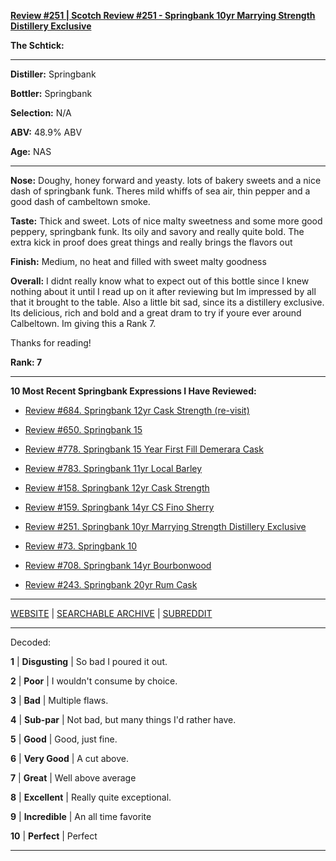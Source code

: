 
[**Review #251 | Scotch Review #251 - Springbank 10yr Marrying Strength Distillery Exclusive**]( https://t8ke.review/review-251-springbank-10yr-marrying-strength/)

**The Schtick:** 

-----

**Distiller:** Springbank

**Bottler:** Springbank

**Selection:** N/A

**ABV:** 48.9% ABV

**Age:** NAS 

-----

**Nose:**  Doughy, honey forward and yeasty. lots of bakery sweets and a nice dash of springbank funk. Theres mild whiffs of sea air, thin pepper and a good dash of cambeltown smoke.

**Taste:**   Thick and sweet. Lots of nice malty sweetness and some more good peppery, springbank funk. Its oily and savory and really quite bold. The extra kick in proof does great things and really brings the flavors out

**Finish:**  Medium, no heat and filled with sweet malty goodness

**Overall:** I didnt really know what to expect out of this bottle since I knew nothing about it until I read up on it after reviewing but Im impressed by all that it brought to the table. Also a little bit sad, since its a distillery exclusive. Its delicious, rich and bold and a great dram to try if youre ever around Calbeltown. Im giving this a Rank 7.

Thanks for reading!

**Rank: 7**

----- 

**10 Most Recent Springbank Expressions I Have Reviewed:** 

- [Review #684. Springbank 12yr Cask Strength (re-visit)]( https://t8ke.review/review-684-springbank-12yr-cask-strength-revisit/) 

- [Review #650. Springbank 15]( https://t8ke.review/review-650-springbank-15/) 

- [Review #778. Springbank 15 Year First Fill Demerara Cask]( https://t8ke.review/review-778-springbank-15yr-demerara-rum-cask/) 

- [Review #783. Springbank 11yr Local Barley]( https://t8ke.review/review-783-springbank-11yr-local-barley/) 

- [Review #158. Springbank 12yr Cask Strength]( https://t8ke.review/review-158-springbank-12yr-cs/) 

- [Review #159. Springbank 14yr CS Fino Sherry]( https://t8ke.review/review-159-springbank-14yr-cask-strength-fino-sherry/) 

- [Review #251. Springbank 10yr Marrying Strength Distillery Exclusive]( https://t8ke.review/review-251-springbank-10yr-marrying-strength/) 

- [Review #73. Springbank 10]( https://t8ke.review/review-73-springbank-10/) 

- [Review #708. Springbank 14yr Bourbonwood]( https://t8ke.review/review-708-springbank-14yr-bourbon-wood/) 

- [Review #243. Springbank 20yr Rum Cask]( https://t8ke.review/review-243-springbank-20yr-rum-cask/) 

-----

[WEBSITE](https://t8ke.review) | [SEARCHABLE ARCHIVE](https://t8ke.review/review-archive/) | [SUBREDDIT](https://reddit.com/r/t8kereviews)

-----

Decoded:

**1** | **Disgusting** | So bad I poured it out.

**2** | **Poor** | I wouldn't consume by choice.

**3** | **Bad** | Multiple flaws.

**4** | **Sub-par** | Not bad, but many things I'd rather have.

**5** | **Good** | Good, just fine.

**6** | **Very Good** | A cut above.

**7** | **Great** | Well above average

**8** | **Excellent** | Really quite exceptional.

**9** | **Incredible** | An all time favorite

**10** | **Perfect** | Perfect

----

